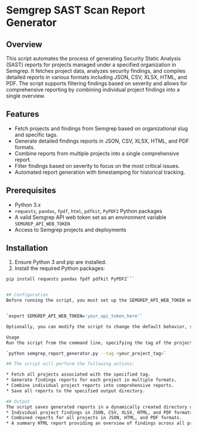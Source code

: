 # Semgrep SAST Scan Report Generator

## Overview

This script automates the process of generating Security Static Analysis (SAST) reports for projects managed under a specified organization in Semgrep. It fetches project data, analyzes security findings, and compiles detailed reports in various formats including JSON, CSV, XLSX, HTML, and PDF. The script supports filtering findings based on severity and allows for comprehensive reporting by combining individual project findings into a single overview.

## Features

- Fetch projects and findings from Semgrep based on organizational slug and specific tags.
- Generate detailed findings reports in JSON, CSV, XLSX, HTML, and PDF formats.
- Combine reports from multiple projects into a single comprehensive report.
- Filter findings based on severity to focus on the most critical issues.
- Automated report generation with timestamping for historical tracking.

## Prerequisites

- Python 3.x
- `requests`, `pandas`, `fpdf`, `html`, `pdfkit`, `PyPDF2` Python packages
- A valid Semgrep API web token set as an environment variable `SEMGREP_API_WEB_TOKEN`
- Access to Semgrep projects and deployments

## Installation

1. Ensure Python 3 and pip are installed.
2. Install the required Python packages:

```bash
pip install requests pandas fpdf pdfkit PyPDF2```


## Configuration
Before running the script, you must set up the SEMGREP_API_WEB_TOKEN environment variable with your Semgrep API token:


`export SEMGREP_API_WEB_TOKEN='your_api_token_here'`

Optionally, you can modify the script to change the default behavior, such as filtering findings based on severity by setting FILTER_IMPORTANT_FINDINGS to True or False.

Usage
Run the script from the command line, specifying the tag of the projects you want to generate reports for:

`python semgrep_report_generator.py --tag <your_project_tag>`

## The script will perform the following actions:

* Fetch all projects associated with the specified tag.
* Generate findings reports for each project in multiple formats.
* Combine individual project reports into comprehensive reports.
* Save all reports to the specified output directory.

## Output
The script saves generated reports in a dynamically created directory under reports/ based on the current epoch time. You will find the following files for each project and combined reports:
* Individual project findings in JSON, CSV, XLSX, HTML, and PDF formats.
* Combined reports for all projects in JSON, HTML, and PDF formats.
* A summary HTML report providing an overview of findings across all projects.
